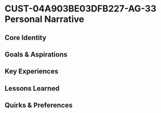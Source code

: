# CUST-04A903BE03DFB227-AG-33 Personal Narrative

## Core Identity

## Goals & Aspirations

## Key Experiences

## Lessons Learned

## Quirks & Preferences

